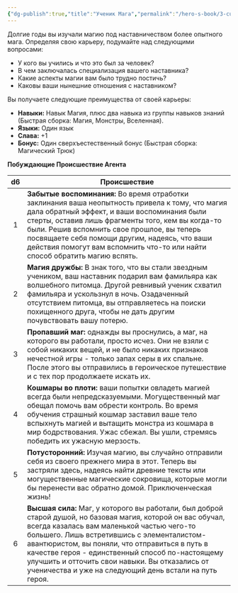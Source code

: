 ```yaml
---
{"dg-publish":true,"title":"Ученик Мага","permalink":"/hero-s-book/3-culture-and-career/careers/mage-s-apprentice/","dgPassFrontmatter":true}
---
```


Долгие годы вы изучали магию под наставничеством более опытного мага. Определяя свою карьеру, подумайте над следующими вопросами:

- У кого вы учились и что это был за человек?
- В чем заключалась специализация вашего наставника?
- Какие аспекты магии вам было трудно постичь?
- Каковы ваши нынешние отношения с наставником?

Вы получаете следующие преимущества от своей карьеры:

- **Навыки:** Навык Магия, плюс два навыка из группы навыков знаний (Быстрая сборка: Магия, Монстры, Вселенная).
- **Языки:** Один язык
- **Слава:** +1
- **Бонус:** Один сверхъестественный бонус (Быстрая сборка: Магический Трюк)

**Побуждающие Происшествие Агента**

| d6  | Происшествие                                                                                                                                                                                                                                                                                                                                                                                                               |
| :-: | -------------------------------------------------------------------------------------------------------------------------------------------------------------------------------------------------------------------------------------------------------------------------------------------------------------------------------------------------------------------------------------------------------------------------- |
|  1  | **Забытые воспоминания:** Во время отработки заклинания ваша неопытность привела к тому, что магия дала обратный эффект, и ваши воспоминания были стерты, оставив лишь фрагменты того, кем вы когда-то были. Решив вспомнить свое прошлое, вы теперь посвящаете себя помощи другим, надеясь, что ваши действия помогут вам вспомнить что-то или найти способ обратить магию вспять.                                        |
|  2  | **Магия дружбы:** В знак того, что вы стали звездным учеником, ваш наставник подарил вам фамильяра как волшебного питомца. Другой ревнивый ученик схватил фамильяра и ускользнул в ночь. Озадаченный отсутствием питомца, вы отправляетесь на поиски похищенного друга, чтобы не дать другим почувствовать вашу потерю.                                                                                                    |
|  3  | **Пропавший маг:** однажды вы проснулись, а маг, на которого вы работали, просто исчез. Они не взяли с собой никаких вещей, и не было никаких признаков нечестной игры - только запах серы в их спальне. После этого вы отправились в героическое путешествие и с тех пор продолжаете искать их.                                                                                                                           |
|  4  | **Кошмары во плоти:** ваши попытки овладеть магией всегда были непредсказуемыми. Могущественный маг обещал помочь вам обрести контроль. Во время обучения страшный кошмар заставил ваше тело вспыхнуть магией и вытащить монстра из кошмара в мир бодрствования. Ужас сбежал. Вы ушли, стремясь победить их ужасную мерзость.                                                                                              |
|  5  | **Потусторонний:** Изучая магию, вы случайно отправили себя из своего прежнего мира в этот. Теперь вы застряли здесь, надеясь найти древние тексты или могущественные магические сокровища, которые могли бы перенести вас обратно домой. Приключенческая жизнь!                                                                                                                                                           |
|  6  | **Высшая сила:** Маг, у которого вы работали, был доброй старой душой, но базовая магия, которой он вас обучал, всегда казалась вам маленькой частью чего-то большего. Лишь встретившись с элементалистом-авантюристом, вы поняли, что отправиться в путь в качестве героя - единственный способ по-настоящему улучшить и отточить свои навыки. Вы отказались от ученичества и уже на следующий день встали на путь героя. |
